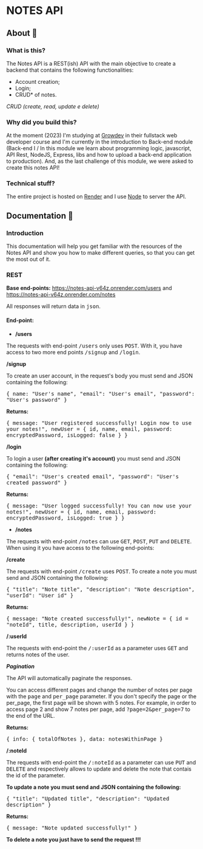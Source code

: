 # NOTES API

## About :thinking:

### What is this? 

The Notes API is a REST(ish) API with the main objective to create a backend that contains the following functionalities:

- Account creation;
- Login;
- CRUD\* of notes.

_CRUD (create, read, update e delete)_

### Why did you build this?

At the moment (2023) I'm studying at [Growdev](https://www.growdev.com.br/) in their fullstack web developer course and I'm currently in the introduction to Back-end module (Back-end I / In this module we learn about programming logic, javascript, API
Rest, NodeJS, Express, libs and how to upload a back-end application to production). And, as the last challenge of this module, we were asked to create this notes API!

### Technical stuff?

The entire project is hosted on [Render](https://render.com/) and I use [Node](https://nodejs.org/en) to server the API.


## Documentation :page_facing_up:

### Introduction

This documentation will help you get familiar with the resources of the Notes API and show you how to make different queries, so that you can get the most out of it.

### REST

**Base end-points:** https://notes-api-v64z.onrender.com/users and https://notes-api-v64z.onrender.com/notes

All responses will return data in <kbd>json</kbd>.

#### End-point: 

- **/users**

The requests with end-point <kbd>/users</kbd> only uses <kbd>POST</kbd>. With it, you have access to two more end points <kbd>/signup</kbd> and <kbd>/login</kbd>.

**/signup**

To create an user account, in the request's body you must send and JSON containing the following:

<kbd>{ name: "User's name", "email": "User's email", "password": "User's password" }</kbd>

**Returns:**

<kbd>{
    message: "User registered successfully! Login now to use your notes!",
    newUser = {
        id,
        name,
        email,
        password: encryptedPassword,
        isLogged: false
    }
}</kbd>


**/login**

To login a user **(after creating it's account)** you must send and JSON containing the following:

<kbd>{ "email": "User's created email", "password": "User's created password" }</kbd>

**Returns:**

<kbd>{
    message: "User logged successfully! You can now use your notes!",
    newUser = {
        id,
        name,
        email,
        password: encryptedPassword,
        isLogged: true
    }
}</kbd>

- **/notes**

The requests with end-point <kbd>/notes</kbd> can use <kbd>GET</kbd>, <kbd>POST</kbd>, <kbd>PUT</kbd> and <kbd>DELETE</kbd>.
When using it you have access to the following end-points:

**/create**

The requests with end-point <kbd>/create</kbd> uses <kbd>POST</kbd>. To create a note you must send and JSON containing the following:

<kbd>{ "title": "Note title", "description": "Note description", "userId": "User id" }</kbd>

**Returns:**

<kbd>{
    message: "Note created successfully!",
    newNote = {
        id = "noteId",
        title,
        description,
        userId
    }
}</kbd>

**/:userId**

The requests with end-point the <kbd>/:userId</kbd> as a parameter uses <kbd>GET</kbd> and returns notes of the user.

***Pagination***

The API will automatically paginate the responses.

You can access different pages and change the number of notes per page with the <kbd>page</kbd> and <kbd>per_page</kbd> parameter. If you don't specify the page or the per_page, the first page will be shown with 5 notes.
For example, in order to access page 2 and show 7 notes per page, add <kbd>?page=2&per_page=7</kbd> to the end of the URL.

**Returns:**

<kbd>{ info: { totalOfNotes }, data: notesWithinPage }</kbd>

**/:noteId**

The requests with end-point the <kbd>/:noteId</kbd> as a parameter can use <kbd>PUT</kbd> and <kbd>DELETE</kbd> and respectively allows to update and delete the note that contais the id of the parameter. 

**To update a note you must send and JSON containing the following:** 

<kbd>{
  "title": "Updated title",
  "description": "Updated description"
}</kbd> 

**Returns:**

<kbd>{ message: "Note updated successfully!" }</kbd>

**To delete a note you just have to send the request !!!** 